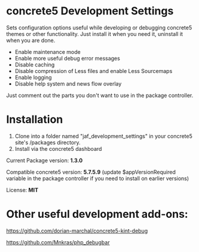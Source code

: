 # concrete5 Development Settings

Sets configuration options useful while developing or debugging concrete5 themes or other functionality. Just install it when you need it, uninstall it when you are done.

- Enable maintenance mode
- Enable more useful debug error messages
- Disable caching
- Disable compression of Less files and enable Less Sourcemaps
- Enable logging
- Disable help system and news flow overlay

Just comment out the parts you don't want to use in the package controller.

# Installation

1. Clone into a folder named "jaf_development_settings" in your concrete5 site's /packages directory.
2. Install via the concrete5 dashboard

Current Package version: **1.3.0**

Compatible concrete5 version: **5.7.5.9** (update $appVersionRequired variable in the package controller if you need to install on earlier versions)

License: **MIT**

# Other useful development add-ons:

https://github.com/dorian-marchal/concrete5-kint-debug

https://github.com/Mnkras/php_debugbar
